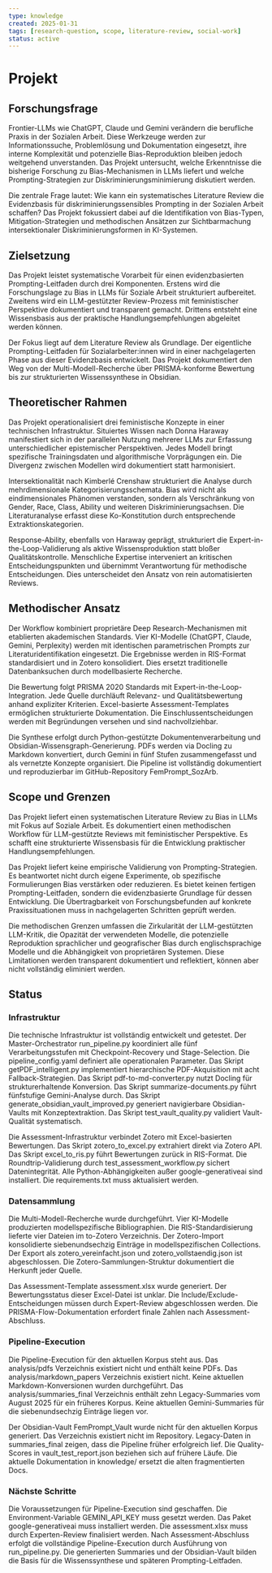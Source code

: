 ```yaml
---
type: knowledge
created: 2025-01-31
tags: [research-question, scope, literature-review, social-work]
status: active
---
```


# Projekt

## Forschungsfrage

Frontier-LLMs wie ChatGPT, Claude und Gemini verändern die berufliche Praxis in der Sozialen Arbeit. Diese Werkzeuge werden zur Informationssuche, Problemlösung und Dokumentation eingesetzt, ihre interne Komplexität und potenzielle Bias-Reproduktion bleiben jedoch weitgehend unverstanden. Das Projekt untersucht, welche Erkenntnisse die bisherige Forschung zu Bias-Mechanismen in LLMs liefert und welche Prompting-Strategien zur Diskriminierungsminimierung diskutiert werden.

Die zentrale Frage lautet: Wie kann ein systematisches Literature Review die Evidenzbasis für diskriminierungssensibles Prompting in der Sozialen Arbeit schaffen? Das Projekt fokussiert dabei auf die Identifikation von Bias-Typen, Mitigation-Strategien und methodischen Ansätzen zur Sichtbarmachung intersektionaler Diskriminierungsformen in KI-Systemen.

## Zielsetzung

Das Projekt leistet systematische Vorarbeit für einen evidenzbasierten Prompting-Leitfaden durch drei Komponenten. Erstens wird die Forschungslage zu Bias in LLMs für Soziale Arbeit strukturiert aufbereitet. Zweitens wird ein LLM-gestützter Review-Prozess mit feministischer Perspektive dokumentiert und transparent gemacht. Drittens entsteht eine Wissensbasis aus der praktische Handlungsempfehlungen abgeleitet werden können.

Der Fokus liegt auf dem Literature Review als Grundlage. Der eigentliche Prompting-Leitfaden für Sozialarbeiter:innen wird in einer nachgelagerten Phase aus dieser Evidenzbasis entwickelt. Das Projekt dokumentiert den Weg von der Multi-Modell-Recherche über PRISMA-konforme Bewertung bis zur strukturierten Wissenssynthese in Obsidian.

## Theoretischer Rahmen

Das Projekt operationalisiert drei feministische Konzepte in einer technischen Infrastruktur. Situiertes Wissen nach Donna Haraway manifestiert sich in der parallelen Nutzung mehrerer LLMs zur Erfassung unterschiedlicher epistemischer Perspektiven. Jedes Modell bringt spezifische Trainingsdaten und algorithmische Vorprägungen ein. Die Divergenz zwischen Modellen wird dokumentiert statt harmonisiert.

Intersektionalität nach Kimberlé Crenshaw strukturiert die Analyse durch mehrdimensionale Kategorisierungsschemata. Bias wird nicht als eindimensionales Phänomen verstanden, sondern als Verschränkung von Gender, Race, Class, Ability und weiteren Diskriminierungsachsen. Die Literaturanalyse erfasst diese Ko-Konstitution durch entsprechende Extraktionskategorien.

Response-Ability, ebenfalls von Haraway geprägt, strukturiert die Expert-in-the-Loop-Validierung als aktive Wissensproduktion statt bloßer Qualitätskontrolle. Menschliche Expertise interveniert an kritischen Entscheidungspunkten und übernimmt Verantwortung für methodische Entscheidungen. Dies unterscheidet den Ansatz von rein automatisierten Reviews.

## Methodischer Ansatz

Der Workflow kombiniert proprietäre Deep Research-Mechanismen mit etablierten akademischen Standards. Vier KI-Modelle (ChatGPT, Claude, Gemini, Perplexity) werden mit identischen parametrischen Prompts zur Literaturidentifikation eingesetzt. Die Ergebnisse werden in RIS-Format standardisiert und in Zotero konsolidiert. Dies ersetzt traditionelle Datenbanksuchen durch modellbasierte Recherche.

Die Bewertung folgt PRISMA 2020 Standards mit Expert-in-the-Loop-Integration. Jede Quelle durchläuft Relevanz- und Qualitätsbewertung anhand expliziter Kriterien. Excel-basierte Assessment-Templates ermöglichen strukturierte Dokumentation. Die Einschlussentscheidungen werden mit Begründungen versehen und sind nachvollziehbar.

Die Synthese erfolgt durch Python-gestützte Dokumentenverarbeitung und Obsidian-Wissensgraph-Generierung. PDFs werden via Docling zu Markdown konvertiert, durch Gemini in fünf Stufen zusammengefasst und als vernetzte Konzepte organisiert. Die Pipeline ist vollständig dokumentiert und reproduzierbar im GitHub-Repository FemPrompt_SozArb.

## Scope und Grenzen

Das Projekt liefert einen systematischen Literature Review zu Bias in LLMs mit Fokus auf Soziale Arbeit. Es dokumentiert einen methodischen Workflow für LLM-gestützte Reviews mit feministischer Perspektive. Es schafft eine strukturierte Wissensbasis für die Entwicklung praktischer Handlungsempfehlungen.

Das Projekt liefert keine empirische Validierung von Prompting-Strategien. Es beantwortet nicht durch eigene Experimente, ob spezifische Formulierungen Bias verstärken oder reduzieren. Es bietet keinen fertigen Prompting-Leitfaden, sondern die evidenzbasierte Grundlage für dessen Entwicklung. Die Übertragbarkeit von Forschungsbefunden auf konkrete Praxissituationen muss in nachgelagerten Schritten geprüft werden.

Die methodischen Grenzen umfassen die Zirkularität der LLM-gestützten LLM-Kritik, die Opazität der verwendeten Modelle, die potenzielle Reproduktion sprachlicher und geografischer Bias durch englischsprachige Modelle und die Abhängigkeit von proprietären Systemen. Diese Limitationen werden transparent dokumentiert und reflektiert, können aber nicht vollständig eliminiert werden.

## Status

### Infrastruktur

Die technische Infrastruktur ist vollständig entwickelt und getestet. Der Master-Orchestrator run_pipeline.py koordiniert alle fünf Verarbeitungsstufen mit Checkpoint-Recovery und Stage-Selection. Die pipeline_config.yaml definiert alle operationalen Parameter. Das Skript getPDF_intelligent.py implementiert hierarchische PDF-Akquisition mit acht Fallback-Strategien. Das Skript pdf-to-md-converter.py nutzt Docling für strukturerhaltende Konversion. Das Skript summarize-documents.py führt fünfstufige Gemini-Analyse durch. Das Skript generate_obsidian_vault_improved.py generiert navigierbare Obsidian-Vaults mit Konzeptextraktion. Das Skript test_vault_quality.py validiert Vault-Qualität systematisch.

Die Assessment-Infrastruktur verbindet Zotero mit Excel-basierten Bewertungen. Das Skript zotero_to_excel.py extrahiert direkt via Zotero API. Das Skript excel_to_ris.py führt Bewertungen zurück in RIS-Format. Die Roundtrip-Validierung durch test_assessment_workflow.py sichert Datenintegrität. Alle Python-Abhängigkeiten außer google-generativeai sind installiert. Die requirements.txt muss aktualisiert werden.

### Datensammlung

Die Multi-Modell-Recherche wurde durchgeführt. Vier KI-Modelle produzierten modellspezifische Bibliographien. Die RIS-Standardisierung lieferte vier Dateien im to-Zotero Verzeichnis. Der Zotero-Import konsolidierte siebenundsechzig Einträge in modellspezifischen Collections. Der Export als zotero_vereinfacht.json und zotero_vollstaendig.json ist abgeschlossen. Die Zotero-Sammlungen-Struktur dokumentiert die Herkunft jeder Quelle.

Das Assessment-Template assessment.xlsx wurde generiert. Der Bewertungsstatus dieser Excel-Datei ist unklar. Die Include/Exclude-Entscheidungen müssen durch Expert-Review abgeschlossen werden. Die PRISMA-Flow-Dokumentation erfordert finale Zahlen nach Assessment-Abschluss.

### Pipeline-Execution

Die Pipeline-Execution für den aktuellen Korpus steht aus. Das analysis/pdfs Verzeichnis existiert nicht und enthält keine PDFs. Das analysis/markdown_papers Verzeichnis existiert nicht. Keine aktuellen Markdown-Konversionen wurden durchgeführt. Das analysis/summaries_final Verzeichnis enthält zehn Legacy-Summaries vom August 2025 für ein früheres Korpus. Keine aktuellen Gemini-Summaries für die siebenundsechzig Einträge liegen vor.

Der Obsidian-Vault FemPrompt_Vault wurde nicht für den aktuellen Korpus generiert. Das Verzeichnis existiert nicht im Repository. Legacy-Daten in summaries_final zeigen, dass die Pipeline früher erfolgreich lief. Die Quality-Scores in vault_test_report.json beziehen sich auf frühere Läufe. Die aktuelle Dokumentation in knowledge/ ersetzt die alten fragmentierten Docs.

### Nächste Schritte

Die Voraussetzungen für Pipeline-Execution sind geschaffen. Die Environment-Variable GEMINI_API_KEY muss gesetzt werden. Das Paket google-generativeai muss installiert werden. Die assessment.xlsx muss durch Experten-Review finalisiert werden. Nach Assessment-Abschluss erfolgt die vollständige Pipeline-Execution durch Ausführung von run_pipeline.py. Die generierten Summaries und der Obsidian-Vault bilden die Basis für die Wissenssynthese und späteren Prompting-Leitfaden.
